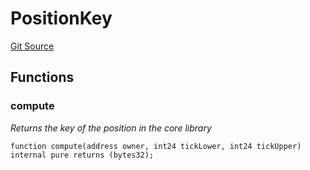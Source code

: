 # PositionKey
[Git Source](https://github.com/KYRDTeam/ilo-contracts/blob/c821b671bb5c9be46c122173f3f384ce7950f2da/src/libraries/PositionKey.sol)


## Functions
### compute

*Returns the key of the position in the core library*


```solidity
function compute(address owner, int24 tickLower, int24 tickUpper) internal pure returns (bytes32);
```

